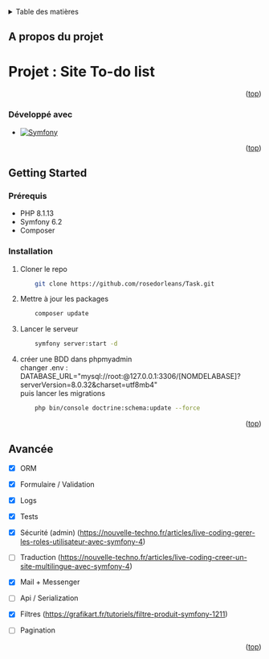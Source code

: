 <a name="readme-top"></a>

<!-- TABLE OF CONTENTS -->
<details>
  <summary>Table des matières</summary>
  <ol>
    <li>
      <a href="#a-propos-du-projet">About The Project</a>
      <ul>
        <li><a href="#developpe-avec">Built With</a></li>
      </ul>
    </li>
    <li>
      <a href="#getting-started">Getting Started</a>
      <ul>
        <li><a href="#prerequis">Prerequisites</a></li>
        <li><a href="#installation">Installation</a></li>
      </ul>
    </li>
    <li><a href="#avancee">Avancée</a></li>
  </ol>
</details>



<!-- ABOUT THE PROJECT -->
## A propos du projet

<h1>Projet : Site To-do list</h1>

<p align="right">(<a href="#readme-top">top</a>)</p>



### Développé avec

* [![Symfony][Symfony.com]][Symfony-url]

<p align="right">(<a href="#readme-top">top</a>)</p>



<!-- GETTING STARTED -->
## Getting Started

### Prérequis

* PHP 8.1.13
* Symfony 6.2
* Composer

### Installation

1. Cloner le repo
    ```sh
        git clone https://github.com/rosedorleans/Task.git
    ```
2. Mettre à jour les packages
    ```sh
        composer update
    ```
    
2. Lancer le serveur
    ```sh
        symfony server:start -d
    ```

3. créer une BDD dans phpmyadmin <br>
    changer .env : DATABASE_URL="mysql://root:@127.0.0.1:3306/[NOMDELABASE]?serverVersion=8.0.32&charset=utf8mb4" <br>
    puis lancer les migrations
    ```sh
        php bin/console doctrine:schema:update --force
    ```

<p align="right">(<a href="#readme-top">top</a>)</p>



<!-- Avancée -->
## Avancée

- [x] ORM 
- [x] Formulaire / Validation
- [x] Logs
- [x] Tests 
- [x] Sécurité (admin) (https://nouvelle-techno.fr/articles/live-coding-gerer-les-roles-utilisateur-avec-symfony-4)
- [ ] Traduction (https://nouvelle-techno.fr/articles/live-coding-creer-un-site-multilingue-avec-symfony-4)
- [x] Mail + Messenger
- [ ] Api / Serialization
- [x] Filtres (https://grafikart.fr/tutoriels/filtre-produit-symfony-1211)
- [ ] Pagination


<p align="right">(<a href="#readme-top">top</a>)</p>


<!-- MARKDOWN LINKS & IMAGES -->
<!-- https://www.markdownguide.org/basic-syntax/#reference-style-links -->

[Symfony.com]: https://shields.io/badge/Symfony-FF2D20?style=for-the-badge&logo=symfony&logoColor=white
[Symfony-url]: https://symfony.com